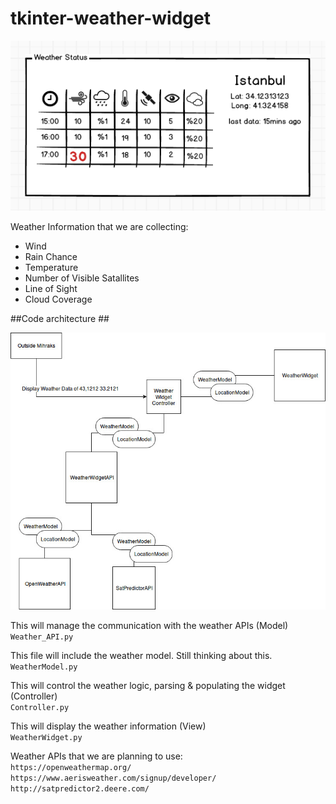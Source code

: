 # tkinter-weather-widget

![Alt text](https://github.com/kaangoksal/tkinter-weather-widget/blob/master/mockup.png)

Weather Information that we are collecting: 

- Wind  
- Rain Chance  
- Temperature  
- Number of Visible Satallites  
- Line of Sight  
- Cloud Coverage  


##Code architecture  ##

![Alt text](https://github.com/kaangoksal/tkinter-weather-widget/blob/master/architecture_diagram.jpeg)

This will manage the communication with the weather APIs  (Model)   
`Weather_API.py`  


This file will include the weather model. Still thinking about this.   
`WeatherModel.py`   

This will control the weather logic, parsing & populating the widget  (Controller)  
`Controller.py`   

This will display the weather information  (View)  
`WeatherWidget.py`  


Weather APIs that we are planning to use:     
`https://openweathermap.org/`  
`https://www.aerisweather.com/signup/developer/`    
`http://satpredictor2.deere.com/`  


